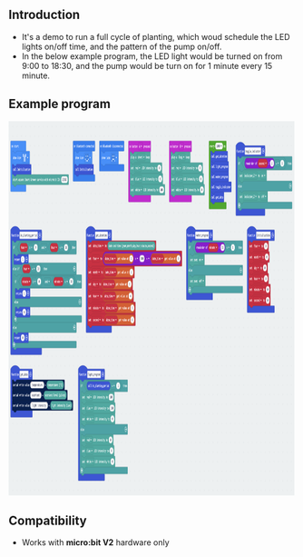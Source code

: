 ## Introduction
* It's a demo to run a full cycle of planting, which woud schedule the LED lights on/off time, and the pattern of the pump on/off.
* In the below example program, the LED light would be turned on from 9:00 to 18:30, and the pump would be turn on for 1 minute every 15 minute.

## Example program
<img src="../../pngs/planting_prog_blocks.png" width=1106 height=659>

## Compatibility

* Works with <B>micro:bit V2</B> hardware only
